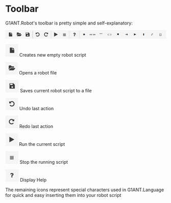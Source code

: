 # Toolbar

G1ANT.Robot's toolbar is pretty simple and self-explanatory:

![](https://github.com/G1ANT-Robot/G1ANT.Manual/raw/develop/-assets/g1ant.robot-toolbar.jpg)

![](https://github.com/G1ANT-Robot/G1ANT.Manual/raw/develop/-assets/new.jpg) Creates new empty robot script

![](https://github.com/G1ANT-Robot/G1ANT.Manual/raw/develop/-assets/open.jpg) Opens a robot file

![](https://github.com/G1ANT-Robot/G1ANT.Manual/raw/develop/-assets/save.jpg) Saves current robot script to a file

![](https://github.com/G1ANT-Robot/G1ANT.Manual/raw/develop/-assets/undo.jpg) Undo last action

![](https://github.com/G1ANT-Robot/G1ANT.Manual/raw/develop/-assets/redo.jpg) Redo last action

![](https://github.com/G1ANT-Robot/G1ANT.Manual/raw/develop/-assets/run.jpg) Run the current script

![](https://github.com/G1ANT-Robot/G1ANT.Manual/raw/develop/-assets/stop.jpg) Stop the running script

![](https://github.com/G1ANT-Robot/G1ANT.Manual/raw/develop/-assets/help.jpg) Display Help

The remaining icons represent special characters used in G1ANT.Language for quick and easy inserting them into your robot script
